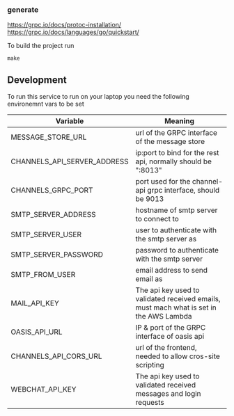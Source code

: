 

### generate
https://grpc.io/docs/protoc-installation/
https://grpc.io/docs/languages/go/quickstart/

To build the project run

```
make
```

## Development

To run this service to run on your laptop you need the following environemnt vars to be set

| Variable                    | Meaning                                                                                |
|-----------------------------|----------------------------------------------------------------------------------------|
| MESSAGE_STORE_URL           | url of the GRPC interface of the message store                                         |
| CHANNELS_API_SERVER_ADDRESS | ip:port to bind for the rest api, normally should be ":8013"                           |
| CHANNELS_GRPC_PORT          | port used for the channel-api grpc interface, should be 9013                           |
| SMTP_SERVER_ADDRESS         | hostname of smtp server to connect to                                                  |
| SMTP_SERVER_USER            | user to authenticate with the smtp server as                                           |
| SMTP_SERVER_PASSWORD        | password to authenticate with the smtp server                                          |
| SMTP_FROM_USER              | email address to send email as                                                         |
| MAIL_API_KEY                | The api key used to validated received emails, must mach what is set in the AWS Lambda |
| OASIS_API_URL               | IP & port of the GRPC interface of oasis api                                           |
| CHANNELS_API_CORS_URL       | url of the frontend, needed to allow cros-site scripting                               |
| WEBCHAT_API_KEY             | The api key used to validated received messages and login requests                     |